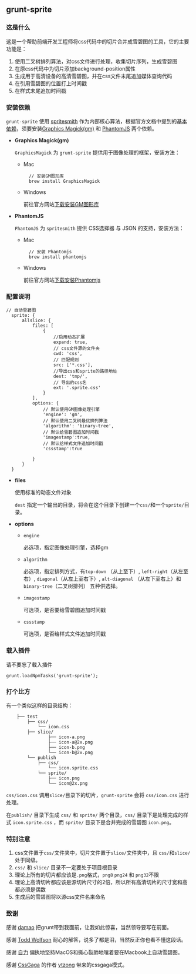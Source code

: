 ## grunt-sprite

### 这是什么

这是一个帮助前端开发工程师将css代码中的切片合并成雪碧图的工具，它的主要功能是：

1. 使用二叉树排列算法，对css文件进行处理，收集切片序列，生成雪碧图
2. 在原css代码中为切片添加background-position属性
3. 生成用于高清设备的高清雪碧图，并在css文件末尾追加媒体查询代码
4. 在引用雪碧图的位置打上时间戳
5. 在样式末尾追加时间戳


### 安装依赖

`grunt-sprite` 使用 [spritesmith](https://github.com/Ensighten/spritesmith) 作为内部核心算法，根据官方文档中提到的[基本依赖](https://github.com/Ensighten/spritesmith#requirements)，须要安装[Graphics Magick(gm)](http://www.graphicsmagick.org/) 和 [PhantomJS](http://phantomjs.org/) 两个依赖。

* **Graphics Magick(gm)**

	`GraphicsMagick` 为 `grunt-sprite` 提供用于图像处理的框架，安装方法：
	
	* Mac
	
			// 安装GM图形库    
  			brew install GraphicsMagick 
  			
  	* Windows
  	
  		前往官方网站[下载安装GM图形库](http://www.graphicsmagick.org/download.html)
  		
* **PhantomJS**

	`PhantomJS` 为 `spritesmith` 提供 CSS选择器 与 JSON 的支持，安装方法：
		
	* Mac
	
			// 安装 Phantomjs
			brew install phantomjs
  			
  	* Windows
  	
  		前往官方网站[下载安装Phantomjs](http://phantomjs.org/download.html)
  		
  		
### 配置说明

  	// 自动雪碧图
      sprite: {
          allslice: {
              files: [
                  {
                      //启用动态扩展
                      expand: true,
                      // css文件源的文件夹
                      cwd: 'css',
                      // 匹配规则
                      src: ['*.css'],
                      //导出css和sprite的路径地址
                      dest: 'tmp/',
                      // 导出的css名
                      ext: '.sprite.css'
                  }
              ],
              options: {
                  // 默认使用GM图像处理引擎
                  'engine': 'gm',
                  // 默认使用二叉树最优排列算法
                  'algorithm': 'binary-tree',
                  // 默认给雪碧图追加时间戳
                  'imagestamp':true,
                  // 默认给样式文件追加时间戳
                  'cssstamp':true

              }
          }
      }
      
      
* **files**

	使用标准的动态文件对象
	
	`dest` 指定一个输出的目录，将会在这个目录下创建一个`css/`和一个`sprite/`目录。
	
	
* **options**

	* `engine` 
	
		必选项，指定图像处理引擎，选择gm
	* `algorithm` 
	
		必选项，指定排列方式，有`top-down` （从上至下）, `left-right`（从左至右）, `diagonal`（从左上至右下）, `alt-diagonal` （从左下至右上）和 `binary-tree`（二叉树排列） 五种供选择。
	* `imagestamp`
	
		可选项，是否要给雪碧图追加时间戳
	* `cssstamp`
	
		可选项，是否给样式文件追加时间戳
	
	
### 载入插件

请不要忘了载入插件

	grunt.loadNpmTasks('grunt-sprite');	
	
### 打个比方

有一个类似这样的目录结构：
		
		├── test				
			├── css/	
				└── icon.css		
			├── slice/	
					├── icon-a.png
					├── icon-a@2x.png		
					├── icon-b.png
					└── icon-b@2x.png
			└── publish
				├── css/
					└── icon.sprite.css
				└── sprite/	
					├── icon.png
					└── icon@2x.png
		
`css/icon.css` 调用`slice/`目录下的切片，`grunt-sprite` 会将 `css/icon.css` 进行处理。

在`publish/` 目录下生成 `css/` 和 `sprite/` 两个目录，`css/` 目录下是处理完成的样式 `icon.sprite.css` ，而 `sprite/` 目录下是合并完成的雪碧图 `icon.png`。

### 特别注意

1. css文件置于`css/`文件夹中，切片文件置于`slice/`文件夹中，且 `css/`和`slice/` 处于同级。
2. `css/` 和 `slice/` 目录不一定要处于项目根目录
3. 理论上所有的切片都应该是`.png`格式，`png8` `png24` 和 `png32`不限
4. 理论上高清切片都应该是源切片尺寸的2倍，所以所有高清切片的尺寸宽和高都必须是偶数
5. 生成后的雪碧图将以源css文件名来命名


### 致谢

感谢 [damao](https://github.com/damao) 把grunt带到我面前，让我如此惊喜，当然领导要写在前面。

感谢 [Todd Wolfson](https://github.com/twolfson) 耐心的解答，说多了都是泪，当然反正你也看不懂这段话。

感谢 [自力](https://github.com/hzlzh) 偏执地坚持MacOS和撕心裂肺地嚷着要在Macbook上自动雪碧图。

感谢 [CssGaga](http://www.99css.com/archives/542) 的作者 [ytzong](https://twitter.com/#!/ytzong) 带来的cssgaga模式。
















		
